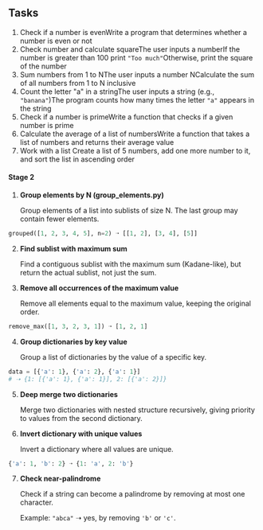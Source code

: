 ## Tasks

1. Check if a number is evenWrite a program that determines whether a number is even or not
2. Check number and calculate squareThe user inputs a numberIf the number is greater than 100 print `"Too much"`Otherwise, print the square of the number
3. Sum numbers from 1 to NThe user inputs a number NCalculate the sum of all numbers from 1 to N inclusive
4. Count the letter "a" in a stringThe user inputs a string (e.g., `"banana"`)The program counts how many times the letter `"a"` appears in the string
5. Check if a number is primeWrite a function that checks if a given number is prime
6. Calculate the average of a list of numbersWrite a function that takes a list of numbers and returns their average value
7. Work with a list
   Create a list of 5 numbers, add one more number to it, and sort the list in ascending order

#### Stage 2

1. **Group elements by N (group_elements.py)**

   Group elements of a list into sublists of size N. The last group may contain fewer elements.

```python
grouped([1, 2, 3, 4, 5], n=2) ➝ [[1, 2], [3, 4], [5]]
```

2. **Find sublist with maximum sum**

   Find a contiguous sublist with the maximum sum (Kadane-like), but return the actual sublist, not just the sum.
3. **Remove all occurrences of the maximum value**

   Remove all elements equal to the maximum value, keeping the original order.

```python
remove_max([1, 3, 2, 3, 1]) ➝ [1, 2, 1]
```

4. **Group dictionaries by key value**

   Group a list of dictionaries by the value of a specific key.

```python
data = [{'a': 1}, {'a': 2}, {'a': 1}]
# ➝ {1: [{'a': 1}, {'a': 1}], 2: [{'a': 2}]}
```

5. **Deep merge two dictionaries**

   Merge two dictionaries with nested structure recursively, giving priority to values from the second dictionary.
6. **Invert dictionary with unique values**

   Invert a dictionary where all values are unique.

```python
{'a': 1, 'b': 2} ➝ {1: 'a', 2: 'b'}
```

7. **Check near-palindrome**

   Check if a string can become a palindrome by removing at most one character.

   Example: `"abca"` ➝ yes, by removing `'b'` or `'c'`.
